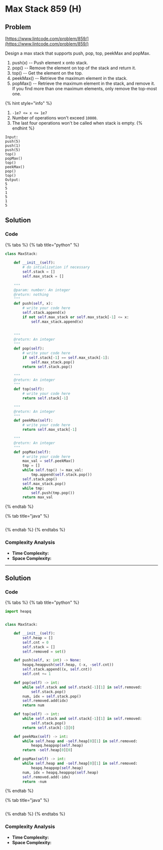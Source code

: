 # Max Stack 859 (H)

## Problem

[https://www.lintcode.com/problem/859/](https://www.lintcode.com/problem/859/)

Design a max stack that supports push, pop, top, peekMax and popMax.

1. push(x) -- Push element x onto stack.
2. pop() -- Remove the element on top of the stack and return it.
3. top() -- Get the element on the top.
4. peekMax() -- Retrieve the maximum element in the stack.
5. popMax() -- Retrieve the maximum element in the stack, and remove it. If you find more than one maximum elements, only remove the top-most one.

{% hint style="info" %}
1. `-1e7 <= x <= 1e7`
2. Number of operations won't exceed `10000`.
3. The last four operations won't be called when stack is empty.
{% endhint %}

```
Input:
push(5)
push(1)
push(5)
top()
popMax()
top()
peekMax()
pop()
top()
Output:
5
5
1
5
1
5
```

## Solution

### Code

{% tabs %}
{% tab title="python" %}
```python
class MaxStack:
    
    def __init__(self):
        # do intialization if necessary
        self.stack = []
        self.max_stack = []
    
    """
    @param: number: An integer
    @return: nothing
    """
    def push(self, x):
        # write your code here
        self.stack.append(x)
        if not self.max_stack or self.max_stack[-1] <= x:
            self.max_stack.append(x)
 

    """
    @return: An integer
    """
    def pop(self):
        # write your code here
        if self.stack[-1] == self.max_stack[-1]:
            self.max_stack.pop()
        return self.stack.pop()

    """
    @return: An integer
    """
    def top(self):
        # write your code here
        return self.stack[-1]

    """
    @return: An integer
    """
    def peekMax(self):
        # write your code here
        return self.max_stack[-1]

    """
    @return: An integer
    """
    def popMax(self):
        # write your code here
        max_val = self.peekMax()
        tmp = []
        while self.top() != max_val:
            tmp.append(self.stack.pop())
        self.stack.pop()
        self.max_stack.pop()
        while tmp:
            self.push(tmp.pop())
        return max_val
```
{% endtab %}

{% tab title="java" %}
```
```
{% endtab %}
{% endtabs %}

### Complexity Analysis

* **Time Complexity:**
* **Space Complexity:**

****

## Solution

### Code

{% tabs %}
{% tab title="python" %}
```python
import heapq


class MaxStack:

    def __init__(self):
        self.heap = []
        self.cnt = 0
        self.stack = []
        self.removed = set()

    def push(self, x: int) -> None:
        heapq.heappush(self.heap, (-x, -self.cnt))
        self.stack.append((x, self.cnt))
        self.cnt += 1

    def pop(self) -> int:
        while self.stack and self.stack[-1][1] in self.removed:
            self.stack.pop()
        num, idx = self.stack.pop()
        self.removed.add(idx)
        return num

    def top(self) -> int:
        while self.stack and self.stack[-1][1] in self.removed:
            self.stack.pop()
        return self.stack[-1][0]

    def peekMax(self) -> int:
        while self.heap and -self.heap[0][1] in self.removed:
            heapq.heappop(self.heap)
        return -self.heap[0][0]

    def popMax(self) -> int:
        while self.heap and -self.heap[0][1] in self.removed:
            heapq.heappop(self.heap)
        num, idx = heapq.heappop(self.heap)
        self.removed.add(-idx)
        return -num
```
{% endtab %}

{% tab title="java" %}
```
```
{% endtab %}
{% endtabs %}

### Complexity Analysis

* **Time Complexity:**
* **Space Complexity:**

